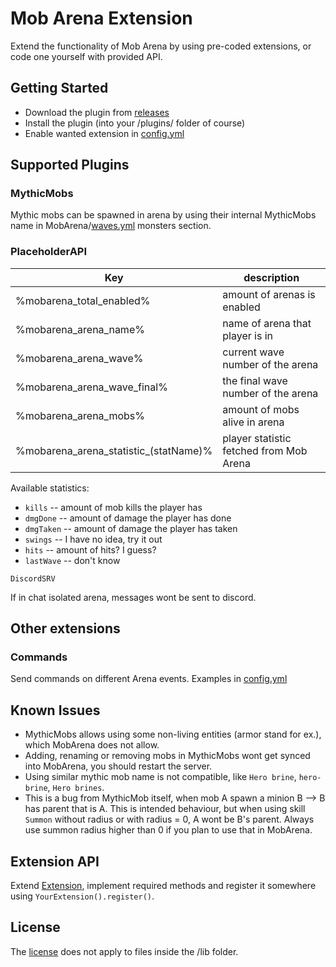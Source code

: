 # Mob Arena Extension

Extend the functionality of Mob Arena by using pre-coded extensions, or code one yourself with provided API.

## Getting Started
* Download the plugin from [releases](https://github.com/Wertik/MobArenaExtension/releases)
* Install the plugin (into your /plugins/ folder of course)
* Enable wanted extension in [config.yml](https://github.com/Wertik/MobArenaExtension/blob/master/src/main/resources/config.yml)

## Supported Plugins

### MythicMobs

Mythic mobs can be spawned in arena by using their internal MythicMobs name in MobArena/[waves.yml](https://github.com/garbagemule/MobArena/blob/master/src/main/resources/res/waves.yml) monsters section.

### PlaceholderAPI

Key | description
------------|-------------
%mobarena_total_enabled% | amount of arenas is enabled
%mobarena_arena_name% | name of arena that player is in
%mobarena_arena_wave% | current wave number of the arena
%mobarena_arena_wave_final% | the final wave number of the arena 
%mobarena_arena_mobs% | amount of mobs alive in arena
%mobarena_arena_statistic_(statName)% | player statistic fetched from Mob Arena

Available statistics:
* `kills` -- amount of mob kills the player has
* `dmgDone` -- amount of damage the player has done
* `dmgTaken` -- amount of damage the player has taken
* `swings` -- I have no idea, try it out
* `hits` -- amount of hits? I guess?
* `lastWave` -- don't know

`DiscordSRV`

If in chat isolated arena, messages wont be sent to discord.

## Other extensions

### Commands

Send commands on different Arena events.
Examples in [config.yml](https://github.com/Wertik/MobArenaExtension/blob/master/src/main/resources/config.yml)

## Known Issues
* MythicMobs allows using some non-living entities (armor stand for ex.), which MobArena does not allow.
* Adding, renaming or removing mobs in MythicMobs wont get synced into MobArena, you should restart the server.
* Using similar mythic mob name is not compatible, like `Hero brine`, `hero-brine`, `Hero brines`.
* This is a bug from MythicMob itself, when mob A spawn a minion B --> B has parent that is A. This is intended behaviour, but when using skill `Summon` without radius or with radius = 0, A wont be B's parent. Always use summon radius higher than 0 if you plan to use that in MobArena.

## Extension API

Extend [Extension](https://github.com/Wertik/MobArenaExtension/blob/master/src/main/java/me/sait/mobarena/extension/extensions/Extension.java), implement required methods and register it somewhere using ``YourExtension().register()``.

## License
The [license](/LICENSE) does not apply to files inside the /lib folder.
